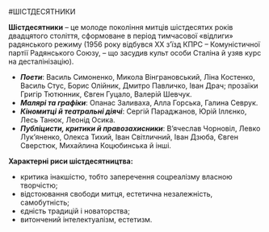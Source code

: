 #ШІСТДЕСЯТНИКИ

<p><strong>Шістдесятники</strong><span style="font-weight: 400;"> &ndash; це молоде покоління митців шістдесятих років двадцятого століття, сформоване в період тимчасової &laquo;відлиги&raquo; радянського режиму (1956 року відбувся ХХ з&rsquo;їзд КПРС &ndash; Комуністичної партії Радянського Союзу, &ndash; що засудив культ особи Сталіна й узяв курс на десталінізацію). </span></p>
<ul>
<li style="font-weight: 400;"><strong><em>Поети</em></strong><span style="font-weight: 400;">: Василь Симоненко, Микола Вінграновський, Ліна Костенко, Василь Стус, Борис Олійник, Дмитро Павличко, Іван Драч; прозаїки Григір Тютюнник, Євген Гуцало, Валерій Шевчук.</span></li>
<li style="font-weight: 400;"><strong><em>Малярі та графіки</em></strong><span style="font-weight: 400;">: Опанас Заливаха, Алла Горська, Галина Севрук.</span></li>
<li style="font-weight: 400;"><strong><em>Кіномитці й театральні діячі</em></strong><span style="font-weight: 400;">: Сергій Параджанов, Юрій Іллєнко, Лесь Танюк, Леонід Осика.</span></li>
<li style="font-weight: 400;"><strong><em>Публіцисти, критики й правозахисники</em></strong><span style="font-weight: 400;">: В&rsquo;ячеслав Чорновіл, Левко Лук&rsquo;яненко, Олекса Тихий, Іван Світличний, Іван Дзюба, Євген Сверстюк, Михайлина Коцюбинська й інші. </span></li>
</ul>
<p><strong>Характерні риси шістдесятництва:</strong></p>
<ul>
<li style="font-weight: 400;"><span style="font-weight: 400;">критика інакшістю, тобто заперечення соцреалізму власною творчістю; </span></li>
<li style="font-weight: 400;"><span style="font-weight: 400;">відстоювання свободи митця, естетична незалежність, самобутність; </span></li>
<li style="font-weight: 400;"><span style="font-weight: 400;">єдність традицій і новаторства; </span></li>
<li style="font-weight: 400;"><span style="font-weight: 400;">витончений інтелектуалізм, естетизм.</span></li>
</ul>